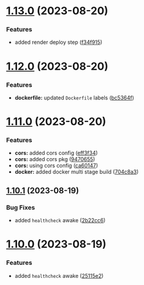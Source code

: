 # [1.13.0](https://github.com/ghoshRitesh12/aniwatch-api/compare/v1.12.0...v1.13.0) (2023-08-20)


### Features

* added render deploy step ([f34f915](https://github.com/ghoshRitesh12/aniwatch-api/commit/f34f91561b692a383dd8145f231f8c6bab91013f))



# [1.12.0](https://github.com/ghoshRitesh12/aniwatch-api/compare/v1.11.0...v1.12.0) (2023-08-20)


### Features

* **dockerfile:** updated `Dockerfile` labels ([bc5364f](https://github.com/ghoshRitesh12/aniwatch-api/commit/bc5364fbf1c6f04f1ab214b9ad35ba04dbbc7602))



# [1.11.0](https://github.com/ghoshRitesh12/aniwatch-api/compare/v1.10.1...v1.11.0) (2023-08-20)


### Features

* **cors:** added cors config ([eff3f34](https://github.com/ghoshRitesh12/aniwatch-api/commit/eff3f3408bb8c20a66a3e8b47561f6fd8260a17d))
* **cors:** added cors pkg ([9470655](https://github.com/ghoshRitesh12/aniwatch-api/commit/9470655d4b67fcd6f21d31c57575c0681760a724))
* **cors:** using cors config ([ca60147](https://github.com/ghoshRitesh12/aniwatch-api/commit/ca60147a88f7f616e5371190259ffc9296c52ac2))
* **docker:** added docker multi stage build ([704c8a3](https://github.com/ghoshRitesh12/aniwatch-api/commit/704c8a3e518f8251f4c343fe6079d57b982c2c8b))



## [1.10.1](https://github.com/ghoshRitesh12/aniwatch-api/compare/v1.10.0...v1.10.1) (2023-08-19)


### Bug Fixes

* added `healthcheck` awake ([2b22cc6](https://github.com/ghoshRitesh12/aniwatch-api/commit/2b22cc641e30633908cddd625b0695047602e68c))



# [1.10.0](https://github.com/ghoshRitesh12/aniwatch-api/compare/v1.9.2...v1.10.0) (2023-08-19)


### Features

* added `healthcheck` awake ([25115e2](https://github.com/ghoshRitesh12/aniwatch-api/commit/25115e22892d20afa33bf28da347f895a95dd65e))



